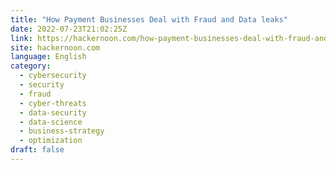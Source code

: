 ```yaml
---
title: "How Payment Businesses Deal with Fraud and Data leaks"
date: 2022-07-23T21:02:25Z
link: https://hackernoon.com/how-payment-businesses-deal-with-fraud-and-data-leaks?source=rss&utm_medium=RSS&utm_source=news.12bit.vn
site: hackernoon.com
language: English
category:
  - cybersecurity
  - security
  - fraud
  - cyber-threats
  - data-security
  - data-science
  - business-strategy
  - optimization
draft: false
---
```

